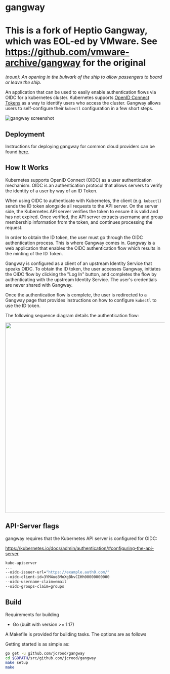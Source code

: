 
gangway
=======

# This is a fork of Heptio Gangway, which was EOL-ed by VMware. See https://github.com/vmware-archive/gangway for the original

_(noun): An opening in the bulwark of the ship to allow passengers to board or leave the ship._

An application that can be used to easily enable authentication flows via OIDC for a kubernetes cluster.
Kubernetes supports [OpenID Connect Tokens](https://kubernetes.io/docs/reference/access-authn-authz/authentication/#openid-connect-tokens) as a way to identify users who access the cluster.
Gangway allows users to self-configure their `kubectl` configuration in a few short steps.

![gangway screenshot](docs/images/screenshot.png)

## Deployment

Instructions for deploying gangway for common cloud providers can be found [here](docs/README.md).

## How It Works

Kubernetes supports OpenID Connect (OIDC) as a user authentication mechanism. OIDC is an
authentication protocol that allows servers to verify the identity of a user by way of an ID Token.

When using OIDC to authenticate with Kubernetes, the client (e.g. `kubectl`) sends the ID token
alongside all requests to the API server. On the server side, the Kubernetes API server verifies the
token to ensure it is valid and has not expired. Once verified, the API server extracts username and
group membership information from the token, and continues processing the request.

In order to obtain the ID token, the user must go through the OIDC authentication process. This is
where Gangway comes in. Gangway is a web application that enables the OIDC authentication flow which
results in the minting of the ID Token.

Gangway is configured as a client of an upstream Identity Service that speaks OIDC. To obtain the ID
token, the user accesses Gangway, initiates the OIDC flow by clicking the "Log In" button, and
completes the flow by authenticating with the upstream Identity Service. The user's credentials are
never shared with Gangway.

Once the authentication flow is complete, the user is redirected to a Gangway page that provides
instructions on how to configure `kubectl` to use the ID token.

The following sequence diagram details the authentication flow:

<p align="center">
    <img src="docs/images/gangway-sequence-diagram.png" width="600px" />
</p>

## API-Server flags

gangway requires that the Kubernetes API server is configured for OIDC:

https://kubernetes.io/docs/admin/authentication/#configuring-the-api-server

```bash
kube-apiserver
...
--oidc-issuer-url="https://example.auth0.com/"
--oidc-client-id=3YM4ue8MoXgBkvCIHh00000000000
--oidc-username-claim=email
--oidc-groups-claim=groups
```

## Build

Requirements for building

- Go (built with version >= 1.17)

A Makefile is provided for building tasks. The options are as follows

Getting started is as simple as:

```bash
go get -u github.com/jcrood/gangway
cd $GOPATH/src/github.com/jcrood/gangway
make setup
make
```
